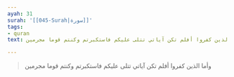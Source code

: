 ```yaml
---
ayah: 31
surah: '[[045-Surah|سورة]]'
tags:
- quran
text: وأما الذين كفروا أفلم تكن آياتي تتلى عليكم فاستكبرتم وكنتم قوما مجرمين

---
```

> وأما الذين كفروا أفلم تكن آياتي تتلى عليكم فاستكبرتم وكنتم قوما مجرمين
